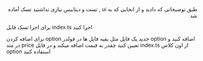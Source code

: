 <p dir="rtl">
طبق توضیحاتی که دادید و از انجایی که به ui , تست و دیتابیس نیازی نداشتید تسک آماده شد

برای اجرا تسک فایل index.ts  اجرا کنید 

برای اضافه کردن option جدید یک فایل مثل بقیه فایل ها در فولدر option اضافه کنید و در متد price تعیین کنید چقدر به قیمت اضافه میکند و در فایل index.ts از اون کلاس option استفاده کنید
</p>